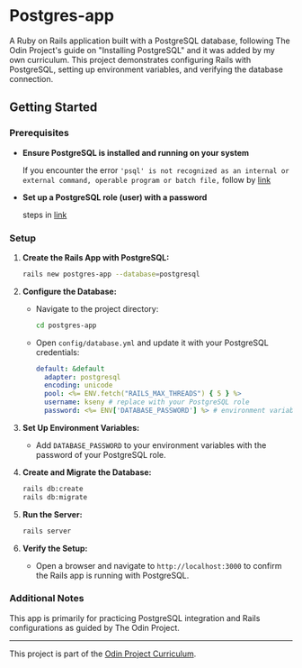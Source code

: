 # Postgres-app

A Ruby on Rails application built with a PostgreSQL database, following The Odin Project's guide on "Installing PostgreSQL" and it was added by my own curriculum. This project demonstrates configuring Rails with PostgreSQL, setting up environment variables, and verifying the database connection.

## Getting Started

### Prerequisites

- **Ensure PostgreSQL is installed and running on your system**

  If you encounter the error `'psql' is not recognized as an internal or external command, operable program or batch file,` follow by [link](https://github.com/KseniiaMarkiv/odin-projects/blob/postgres-check/postgres-app/psql_error.md)

- **Set up a PostgreSQL role (user) with a password**
  
  steps in [link](https://github.com/KseniiaMarkiv/odin-projects/blob/postgres-check/postgres-app/create_role.md)

### Setup

1. **Create the Rails App with PostgreSQL:**
   ```bash
   rails new postgres-app --database=postgresql
   ```

2. **Configure the Database:**
   - Navigate to the project directory:
     ```bash
     cd postgres-app
     ```
   - Open `config/database.yml` and update it with your PostgreSQL credentials:

     ```yaml
     default: &default
       adapter: postgresql
       encoding: unicode
       pool: <%= ENV.fetch("RAILS_MAX_THREADS") { 5 } %>
       username: kseny # replace with your PostgreSQL role
       password: <%= ENV['DATABASE_PASSWORD'] %> # environment variable for security
     ```

3. **Set Up Environment Variables:**
   - Add `DATABASE_PASSWORD` to your environment variables with the password of your PostgreSQL role.

4. **Create and Migrate the Database:**
   ```bash
   rails db:create
   rails db:migrate
   ```

5. **Run the Server:**
   ```bash
   rails server
   ```

6. **Verify the Setup:**
   - Open a browser and navigate to `http://localhost:3000` to confirm the Rails app is running with PostgreSQL.

### Additional Notes

This app is primarily for practicing PostgreSQL integration and Rails configurations as guided by The Odin Project.

---

This project is part of the [Odin Project Curriculum](https://www.theodinproject.com/lessons/ruby-on-rails-installing-postgresql).
